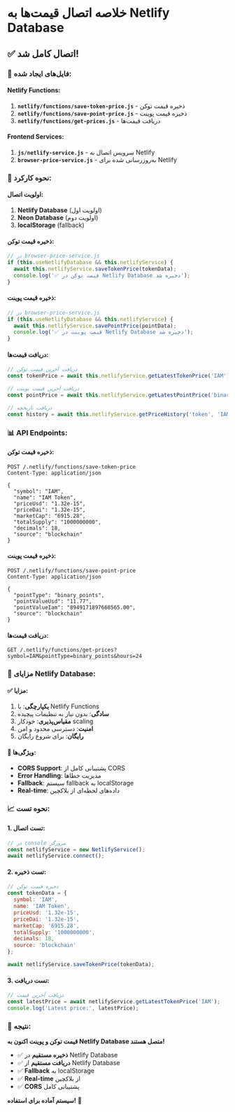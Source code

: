 # خلاصه اتصال قیمت‌ها به Netlify Database

## ✅ **اتصال کامل شد!**

### 🎯 **فایل‌های ایجاد شده:**

#### **Netlify Functions:**
1. **`netlify/functions/save-token-price.js`** - ذخیره قیمت توکن
2. **`netlify/functions/save-point-price.js`** - ذخیره قیمت پوینت
3. **`netlify/functions/get-prices.js`** - دریافت قیمت‌ها

#### **Frontend Services:**
1. **`js/netlify-service.js`** - سرویس اتصال به Netlify
2. **`browser-price-service.js`** - به‌روزرسانی شده برای Netlify

### 🚀 **نحوه کارکرد:**

#### **اولویت اتصال:**
1. **Netlify Database** (اولویت اول)
2. **Neon Database** (اولویت دوم)
3. **localStorage** (fallback)

#### **ذخیره قیمت توکن:**
```javascript
// در browser-price-service.js
if (this.useNetlifyDatabase && this.netlifyService) {
  await this.netlifyService.saveTokenPrice(tokenData);
  console.log('✅ قیمت توکن در Netlify Database ذخیره شد');
}
```

#### **ذخیره قیمت پوینت:**
```javascript
// در browser-price-service.js
if (this.useNetlifyDatabase && this.netlifyService) {
  await this.netlifyService.savePointPrice(pointData);
  console.log('✅ قیمت پوینت در Netlify Database ذخیره شد');
}
```

#### **دریافت قیمت‌ها:**
```javascript
// دریافت آخرین قیمت توکن
const tokenPrice = await this.netlifyService.getLatestTokenPrice('IAM');

// دریافت آخرین قیمت پوینت
const pointPrice = await this.netlifyService.getLatestPointPrice('binary_points');

// دریافت تاریخچه
const history = await this.netlifyService.getPriceHistory('token', 'IAM', 24);
```

### 📊 **API Endpoints:**

#### **ذخیره قیمت توکن:**
```
POST /.netlify/functions/save-token-price
Content-Type: application/json

{
  "symbol": "IAM",
  "name": "IAM Token",
  "priceUsd": "1.32e-15",
  "priceDai": "1.32e-15",
  "marketCap": "6915.28",
  "totalSupply": "1000000000",
  "decimals": 18,
  "source": "blockchain"
}
```

#### **ذخیره قیمت پوینت:**
```
POST /.netlify/functions/save-point-price
Content-Type: application/json

{
  "pointType": "binary_points",
  "pointValueUsd": "11.77",
  "pointValueIam": "8949171897668565.00",
  "source": "blockchain"
}
```

#### **دریافت قیمت‌ها:**
```
GET /.netlify/functions/get-prices?symbol=IAM&pointType=binary_points&hours=24
```

### 🎯 **مزایای Netlify Database:**

#### ✅ **مزایا:**
1. **یکپارچگی**: با Netlify Functions
2. **سادگی**: بدون نیاز به تنظیمات پیچیده
3. **مقیاس‌پذیری**: خودکار scaling
4. **امنیت**: دسترسی محدود و امن
5. **رایگان**: برای شروع رایگان

#### 🔧 **ویژگی‌ها:**
- **CORS Support**: پشتیبانی کامل از CORS
- **Error Handling**: مدیریت خطاها
- **Fallback**: سیستم fallback به localStorage
- **Real-time**: داده‌های لحظه‌ای از بلاکچین

### 📈 **نحوه تست:**

#### **1. تست اتصال:**
```javascript
// در console مرورگر
const netlifyService = new NetlifyService();
await netlifyService.connect();
```

#### **2. تست ذخیره:**
```javascript
// ذخیره قیمت توکن
const tokenData = {
  symbol: 'IAM',
  name: 'IAM Token',
  priceUsd: '1.32e-15',
  priceDai: '1.32e-15',
  marketCap: '6915.28',
  totalSupply: '1000000000',
  decimals: 18,
  source: 'blockchain'
};

await netlifyService.saveTokenPrice(tokenData);
```

#### **3. تست دریافت:**
```javascript
// دریافت آخرین قیمت
const latestPrice = await netlifyService.getLatestTokenPrice('IAM');
console.log('Latest price:', latestPrice);
```

### 🎉 **نتیجه:**

**قیمت توکن و پوینت اکنون به Netlify Database متصل هستند!**

- ✅ **ذخیره مستقیم** در Netlify Database
- ✅ **دریافت مستقیم** از Netlify Database
- ✅ **Fallback** به localStorage
- ✅ **Real-time** از بلاکچین
- ✅ **CORS** پشتیبانی کامل

**سیستم آماده برای استفاده!** 🚀

